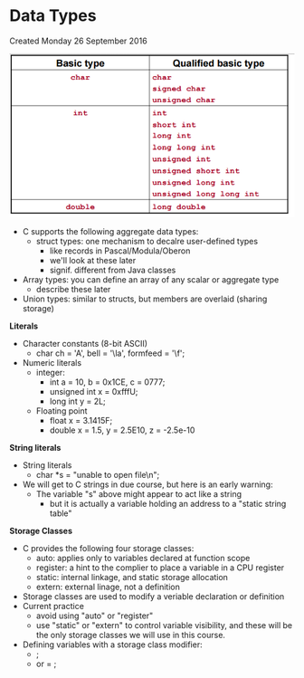 # Data Types
Created Monday 26 September 2016

![](./Data_Types/pasted_image.png)

* C supports the following aggregate data types:
	* struct types: one mechanism to decalre user-defined types
		* like records in Pascal/Modula/Oberon
		* we'll look at these later
		* signif. different from Java classes
* Array types: you can define an array of any scalar or aggregate type
	* describe these later
* Union types: similar to structs, but members are overlaid (sharing storage)

**Literals**

* Character constants (8-bit ASCII)
	* char ch = 'A', bell = '\la', formfeed = '\f';
* Numeric literals
	* integer:
		* int a = 10, b = 0x1CE, c = 0777;
		* unsigned int x = 0xfffU;
		* long int y = 2L;
	* Floating point
		* float x = 3.1415F;
		* double x = 1.5, y = 2.5E10, z = -2.5e-10

**String literals**

* String literals
	* char *s = "unable to open file\n";
* We will get to C strings in due course, but here is an early warning:
	* The variable "s" above might appear to act like a string
		* but it is actually a variable holding an address to a "static string table"

**Storage Classes**

* C provides the following four storage classes:
	* auto: applies only to variables declared at function scope
	* register: a hint to the complier to place a variable in a CPU register
	* static: internal linkage, and static storage allocation
	* extern: external linage, not a definition
* Storage classes are used to modify a veriable declaration or definition
* Current practice
	* avoid using "auto" or "register"
	* use "static" or "extern" to control variable visibility, and these will be the only storage classes we will use in this course.
* Defining variables with a storage class modifier:
	* <storage class> <type> <name>;
	* or <storage class> <type> <name> = <value>;



